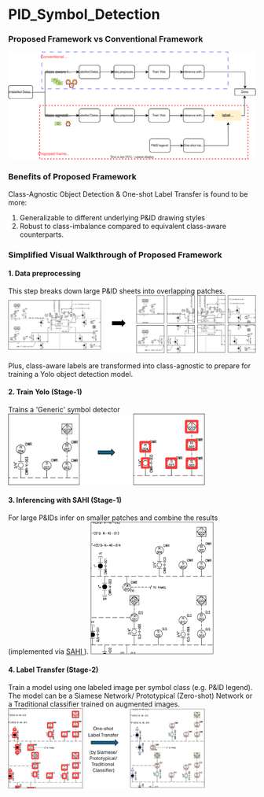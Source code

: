 # PID_Symbol_Detection

### Proposed Framework vs Conventional Framework
<img src="./media/workflow.svg" >

### Benefits of Proposed Framework
Class-Agnostic Object Detection & One-shot Label Transfer is found to be more:
1. Generalizable to different underlying P&ID drawing styles
2. Robust to class-imbalance
compared to equivalent class-aware counterparts.

### Simplified Visual Walkthrough of Proposed Framework 

#### 1. Data preprocessing
This step breaks down large P&ID sheets into overlapping patches. 
<img src="./media/overlapping_patches.png" width="800">

Plus, class-aware labels are transformed into class-agnostic to prepare for training a Yolo object detection model.

#### 2. Train Yolo (Stage-1)
Trains a 'Generic' symbol detector
<img src="./media/train_yolo.svg" width="400">

#### 3. Inferencing with SAHI (Stage-1)
For large P&IDs infer on smaller patches and combine the results (implemented via <a href="https://github.com/obss/sahi"> SAHI </a>).
<img src="./media/sahi_sample.gif" width="250">

#### 4. Label Transfer (Stage-2)
Train a model using one labeled image per symbol class (e.g. P&ID legend). The model can be a Siamese Network/ Prototypical (Zero-shot) Network or a Traditional classifier trained on augmented images.
<img src="./media/label_transfer.png" width="400">
